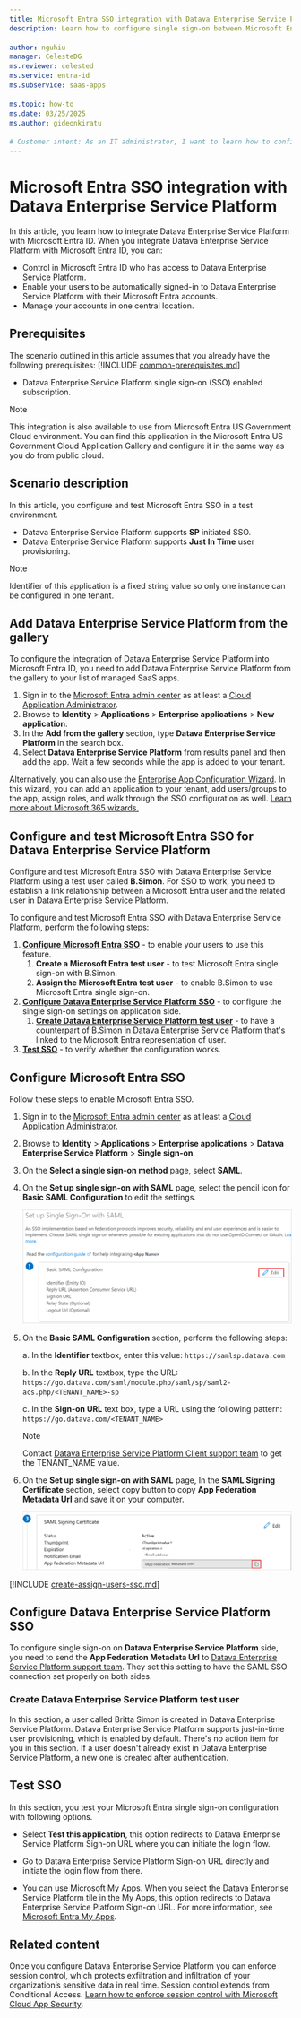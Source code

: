 ```yaml
---
title: Microsoft Entra SSO integration with Datava Enterprise Service Platform
description: Learn how to configure single sign-on between Microsoft Entra ID and Datava Enterprise Service Platform.

author: nguhiu
manager: CelesteDG
ms.reviewer: celested
ms.service: entra-id
ms.subservice: saas-apps

ms.topic: how-to
ms.date: 03/25/2025
ms.author: gideonkiratu

# Customer intent: As an IT administrator, I want to learn how to configure single sign-on between Microsoft Entra ID and Datava Enterprise Service Platform so that I can control who has access to Datava Enterprise Service Platform, enable automatic sign-in with Microsoft Entra accounts, and manage my accounts in one central location.
---
```


# Microsoft Entra SSO integration with Datava Enterprise Service Platform

In this article,  you learn how to integrate Datava Enterprise Service Platform with Microsoft Entra ID. When you integrate Datava Enterprise Service Platform with Microsoft Entra ID, you can:

* Control in Microsoft Entra ID who has access to Datava Enterprise Service Platform.
* Enable your users to be automatically signed-in to Datava Enterprise Service Platform with their Microsoft Entra accounts.
* Manage your accounts in one central location.

## Prerequisites
The scenario outlined in this article assumes that you already have the following prerequisites:
[!INCLUDE [common-prerequisites.md](~/identity/saas-apps/includes/common-prerequisites.md)]
* Datava Enterprise Service Platform single sign-on (SSO) enabled subscription.

> [!NOTE]
> This integration is also available to use from Microsoft Entra US Government Cloud environment. You can find this application in the Microsoft Entra US Government Cloud Application Gallery and configure it in the same way as you do from public cloud.

## Scenario description

In this article,  you configure and test Microsoft Entra SSO in a test environment.

* Datava Enterprise Service Platform supports **SP** initiated SSO.
* Datava Enterprise Service Platform supports **Just In Time** user provisioning.

> [!NOTE]
> Identifier of this application is a fixed string value so only one instance can be configured in one tenant.

## Add Datava Enterprise Service Platform from the gallery

To configure the integration of Datava Enterprise Service Platform into Microsoft Entra ID, you need to add Datava Enterprise Service Platform from the gallery to your list of managed SaaS apps.

1. Sign in to the [Microsoft Entra admin center](https://entra.microsoft.com) as at least a [Cloud Application Administrator](~/identity/role-based-access-control/permissions-reference.md#cloud-application-administrator).
1. Browse to **Identity** > **Applications** > **Enterprise applications** > **New application**.
1. In the **Add from the gallery** section, type **Datava Enterprise Service Platform** in the search box.
1. Select **Datava Enterprise Service Platform** from results panel and then add the app. Wait a few seconds while the app is added to your tenant.

 Alternatively, you can also use the [Enterprise App Configuration Wizard](https://portal.office.com/AdminPortal/home?Q=Docs#/azureadappintegration). In this wizard, you can add an application to your tenant, add users/groups to the app, assign roles, and walk through the SSO configuration as well. [Learn more about Microsoft 365 wizards.](/microsoft-365/admin/misc/azure-ad-setup-guides)

<a name='configure-and-test-azure-ad-sso-for-datava-enterprise-service-platform'></a>

## Configure and test Microsoft Entra SSO for Datava Enterprise Service Platform

Configure and test Microsoft Entra SSO with Datava Enterprise Service Platform using a test user called **B.Simon**. For SSO to work, you need to establish a link relationship between a Microsoft Entra user and the related user in Datava Enterprise Service Platform.

To configure and test Microsoft Entra SSO with Datava Enterprise Service Platform, perform the following steps:

1. **[Configure Microsoft Entra SSO](#configure-azure-ad-sso)** - to enable your users to use this feature.
    1. **Create a Microsoft Entra test user** - to test Microsoft Entra single sign-on with B.Simon.
    1. **Assign the Microsoft Entra test user** - to enable B.Simon to use Microsoft Entra single sign-on.
1. **[Configure Datava Enterprise Service Platform SSO](#configure-datava-enterprise-service-platform-sso)** - to configure the single sign-on settings on application side.
    1. **[Create Datava Enterprise Service Platform test user](#create-datava-enterprise-service-platform-test-user)** - to have a counterpart of B.Simon in Datava Enterprise Service Platform that's linked to the Microsoft Entra representation of user.
1. **[Test SSO](#test-sso)** - to verify whether the configuration works.

<a name='configure-azure-ad-sso'></a>

## Configure Microsoft Entra SSO

Follow these steps to enable Microsoft Entra SSO.

1. Sign in to the [Microsoft Entra admin center](https://entra.microsoft.com) as at least a [Cloud Application Administrator](~/identity/role-based-access-control/permissions-reference.md#cloud-application-administrator).
1. Browse to **Identity** > **Applications** > **Enterprise applications** > **Datava Enterprise Service Platform** > **Single sign-on**.
1. On the **Select a single sign-on method** page, select **SAML**.
1. On the **Set up single sign-on with SAML** page, select the pencil icon for **Basic SAML Configuration** to edit the settings.

   ![Edit Basic SAML Configuration](common/edit-urls.png)

1. On the **Basic SAML Configuration** section, perform the following steps:

    a. In the **Identifier** textbox, enter this value:
    `https://samlsp.datava.com`

    b. In the **Reply URL** textbox, type the URL:
    `https://go.datava.com/saml/module.php/saml/sp/saml2-acs.php/<TENANT_NAME>-sp`

    c. In the **Sign-on URL** text box, type a URL using the following pattern:
    `https://go.datava.com/<TENANT_NAME>`

	> [!NOTE]
	> Contact [Datava Enterprise Service Platform Client support team](mailto:support@datava.com) to get the TENANT_NAME value.

1. On the **Set up single sign-on with SAML** page, In the **SAML Signing Certificate** section, select copy button to copy **App Federation Metadata Url** and save it on your computer.

	![The Certificate download link](common/copy-metadataurl.png)

<a name='create-an-azure-ad-test-user'></a>

[!INCLUDE [create-assign-users-sso.md](~/identity/saas-apps/includes/create-assign-users-sso.md)]

## Configure Datava Enterprise Service Platform SSO

To configure single sign-on on **Datava Enterprise Service Platform** side, you need to send the **App Federation Metadata Url** to [Datava Enterprise Service Platform support team](mailto:support@datava.com). They set this setting to have the SAML SSO connection set properly on both sides.

### Create Datava Enterprise Service Platform test user

In this section, a user called Britta Simon is created in Datava Enterprise Service Platform. Datava Enterprise Service Platform supports just-in-time user provisioning, which is enabled by default. There's no action item for you in this section. If a user doesn't already exist in Datava Enterprise Service Platform, a new one is created after authentication.

## Test SSO

In this section, you test your Microsoft Entra single sign-on configuration with following options.

* Select **Test this application**, this option redirects to Datava Enterprise Service Platform Sign-on URL where you can initiate the login flow.

* Go to Datava Enterprise Service Platform Sign-on URL directly and initiate the login flow from there.

* You can use Microsoft My Apps. When you select the Datava Enterprise Service Platform tile in the My Apps, this option redirects to Datava Enterprise Service Platform Sign-on URL. For more information, see [Microsoft Entra My Apps](/azure/active-directory/manage-apps/end-user-experiences#azure-ad-my-apps).

## Related content

Once you configure Datava Enterprise Service Platform you can enforce session control, which protects exfiltration and infiltration of your organization’s sensitive data in real time. Session control extends from Conditional Access. [Learn how to enforce session control with Microsoft Cloud App Security](/cloud-app-security/proxy-deployment-aad).

